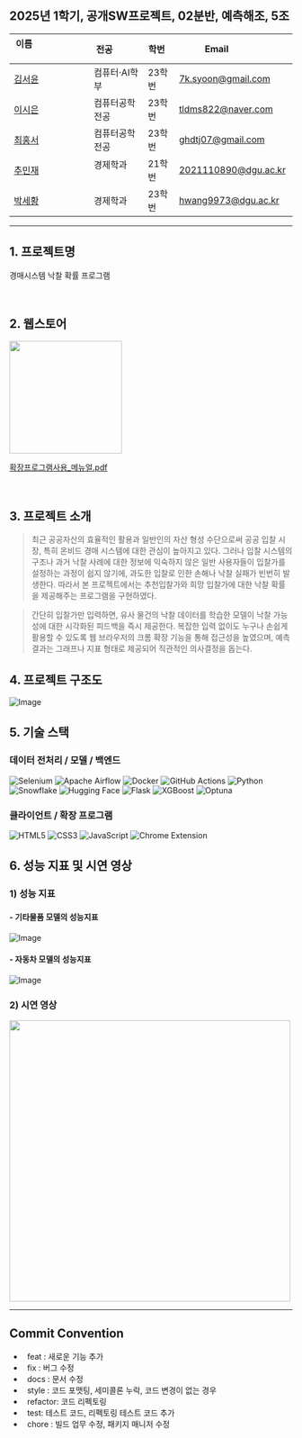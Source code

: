 ## 2025년 1학기, 공개SW프로젝트, 02분반, 예측해조, 5조

| 이름                                      | 전공           | 학번   | Email               |
| ------------------------ | -------------- | ------ | ------------------- |
| [김서윤](https://github.com/rlatjyoon)   | 컴퓨터·AI학부      | 23학번 | 7k.syoon@gmail.com  |
| [이시은](https://github.com/miro-oss)     | 컴퓨터공학전공 | 23학번 | tldms822@naver.com |
| [최홍서](https://github.com/hong-seo) | 컴퓨터공학전공 | 23학번 | ghdtj07@gmail.com |
| [추민재](https://github.com/EKRHKD)      | 경제학과      | 21학번 | 2021110890@dgu.ac.kr  |
| [박세황](https://github.com/asteroidddd)     | 경제학과| 23학번 | hwang9973@dgu.ac.kr |

---


## 1. 프로젝트명

경매시스템 낙찰 확률 프로그램

<br>

## 2. 웹스토어 
[<img src="https://github.com/user-attachments/assets/a10d16c8-bf27-413f-b2d7-4c00dbc5160c" width="200"/>](https://chromewebstore.google.com/detail/jdedeipfbnmfgebbijmdhlfilpddljji?utm_source=item-share-cb)

[확장프로그램사용_메뉴얼.pdf](https://github.com/user-attachments/files/20708479/_._.pdf)

<br>

## 3. 프로젝트 소개

> 최근 공공자산의 효율적인 활용과 일반인의 자산 형성 수단으로써 공공 입찰 시장, 특히 온비드 경매 시스템에 대한 관심이 높아지고 있다. 그러나 입찰 시스템의 구조나 과거 낙찰 사례에 대한 정보에 익숙하지 않은 일반 사용자들이 입찰가를 설정하는 과정이 쉽지 않기에, 과도한 입찰로 인한 손해나 낙찰 실패가 빈번히 발생한다. 따라서 본 프로젝트에서는 추천입찰가와 희망 입찰가에 대한 낙찰 확률을 제공해주는 프로그램을 구현하였다.

> 간단히 입찰가만 입력하면, 유사 물건의 낙찰 데이터를 학습한 모델이 낙찰 가능성에 대한 시각화된 피드백을 즉시 제공한다.
> 복잡한 입력 없이도 누구나 손쉽게 활용할 수 있도록 웹 브라우저의 크롬 확장 기능을 통해 접근성을 높였으며, 예측 결과는 그래프나 지표 형태로 제공되어 직관적인 의사결정을 돕는다.


## 4. 프로젝트 구조도
![Image](https://github.com/user-attachments/assets/f110ab17-9093-40b7-9ebf-c4676716c3cd)

## 5. 기술 스택

### 데이터 전처리 / 모델 / 백엔드
![Selenium](https://img.shields.io/badge/Selenium-43B02A?style=for-the-badge&logo=selenium&logoColor=white)
![Apache Airflow](https://img.shields.io/badge/Apache%20Airflow-017CEE?style=for-the-badge&logo=apache-airflow&logoColor=white)
![Docker](https://img.shields.io/badge/Docker-2496ED?style=for-the-badge&logo=docker&logoColor=white)
![GitHub Actions](https://img.shields.io/badge/GitHub%20Actions-2088FF?style=for-the-badge&logo=github-actions&logoColor=white)
![Python](https://img.shields.io/badge/Python-3776AB?style=for-the-badge&logo=python&logoColor=white)
![Snowflake](https://img.shields.io/badge/Snowflake-56B9EB?style=for-the-badge&logo=snowflake&logoColor=white)
![Hugging Face](https://img.shields.io/badge/Hugging%20Face-FFD21F?style=for-the-badge&logo=huggingface&logoColor=black)
![Flask](https://img.shields.io/badge/Flask-000000?style=for-the-badge&logo=flask&logoColor=white)
![XGBoost](https://img.shields.io/badge/XGBoost-FF7043?style=for-the-badge&logo=python&logoColor=white)
![Optuna](https://img.shields.io/badge/Optuna-003B57?style=for-the-badge&logo=optuna&logoColor=white)

### 클라이언트 / 확장 프로그램

![HTML5](https://img.shields.io/badge/HTML5-E34F26?style=for-the-badge&logo=html5&logoColor=white)
![CSS3](https://img.shields.io/badge/CSS3-1572B6?style=for-the-badge&logo=css3&logoColor=white)
![JavaScript](https://img.shields.io/badge/JavaScript-F7DF1E?style=for-the-badge&logo=javascript&logoColor=black)
![Chrome Extension](https://img.shields.io/badge/Chrome%20Extension-4285F4?style=for-the-badge&logo=googlechrome&logoColor=white)


## 6. 성능 지표 및 시연 영상
### 1) 성능 지표
#### - 기타물품 모델의 성능지표
![Image](https://github.com/user-attachments/assets/7865b3f1-e39e-484a-aa2c-ee2f91f77f18)
#### - 자동차 모델의 성능지표
![Image](https://github.com/user-attachments/assets/920cb651-438b-4c38-b9b0-5069bb6213cd)

### 2) 시연 영상
[<img src="https://github.com/user-attachments/assets/9033239f-4951-4e7b-8427-77a1c31634ea" width="500"/>](https://youtu.be/gTtuIDpOe4I?si=r8jPg5ZV45in5Q7a)


---

## Commit Convention

-   feat : 새로운 기능 추가
-   fix : 버그 수정
-   docs : 문서 수정
-   style : 코드 포맷팅, 세미콜론 누락, 코드 변경이 없는 경우
-   refactor: 코드 리펙토링
-   test: 테스트 코드, 리펙토링 테스트 코드 추가
-   chore : 빌드 업무 수정, 패키지 매니저 수정
